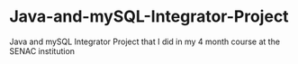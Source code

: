 # Java-and-mySQL-Integrator-Project
Java and mySQL Integrator Project that I did in my 4 month course at the SENAC institution
